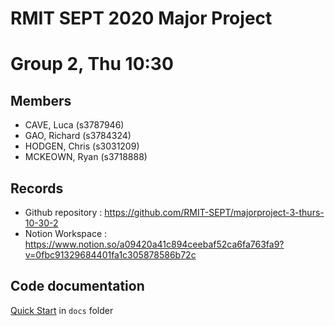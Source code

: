 # RMIT SEPT 2020 Major Project

# Group 2, Thu 10:30

## Members
* CAVE, Luca (s3787946)
* GAO, Richard (s3784324)
* HODGEN, Chris (s3031209)
* MCKEOWN, Ryan (s3718888)

## Records

* Github repository : https://github.com/RMIT-SEPT/majorproject-3-thurs-10-30-2
* Notion Workspace : https://www.notion.so/a09420a41c894ceebaf52ca6fa763fa9?v=0fbc91329684401fa1c305878586b72c


## Code documentation

[Quick Start](/docs/README.md) in `docs` folder
